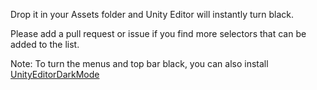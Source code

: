 Drop it in your Assets folder and Unity Editor will instantly turn black.

Please add a pull request or issue if you find more selectors that can be added to the list.

Note: To turn the menus and top bar black, you can also install [UnityEditorDarkMode](https://github.com/0x7c13/UnityEditor-DarkMode)